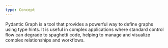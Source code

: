 ```yaml
---
type: Concept
---
```


Pydantic Graph is a tool that provides a powerful way to define graphs using type hints. It is useful in complex applications where standard control flow can degrade to spaghetti code, helping to manage and visualize complex relationships and workflows.